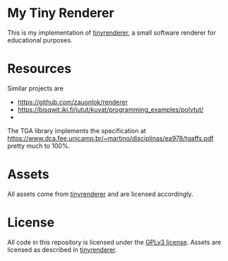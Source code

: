 # My Tiny Renderer
This is my implementation of
[tinyrenderer](https://github.com/ssloy/tinyrenderer/wiki/), a small software
renderer for educational purposes.

# Resources
Similar projects are
- https://github.com/zauonlok/renderer
- https://bisqwit.iki.fi/jutut/kuvat/programming_examples/polytut/
-
The TGA library implements the specification at
https://www.dca.fee.unicamp.br/~martino/disciplinas/ea978/tgaffs.pdf pretty
much to 100%.

# Assets
All assets come from
[tinyrenderer](https://github.com/ssloy/tinyrenderer/wiki/) and are licensed
accordingly.

# License
All code in this repository is licensed under the [GPLv3 license](./LICENSE.md).
Assets are licensed as described in
[tinyrenderer](https://github.com/ssloy/tinyrenderer/wiki/).
